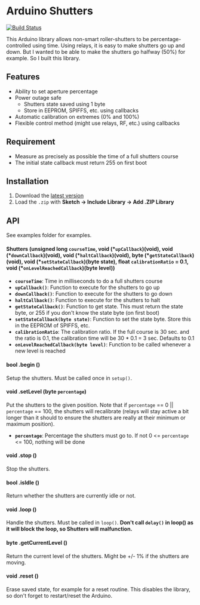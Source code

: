 # Arduino Shutters

[![Build Status](https://travis-ci.org/marvinroger/arduino-shutters.svg?branch=master)](https://travis-ci.org/marvinroger/arduino-shutters)

This Arduino library allows non-smart roller-shutters to be percentage-controlled using time.
Using relays, it is easy to make shutters go up and down. But I wanted to be able
to make the shutters go halfway (50%) for example. So I built this library.

## Features

* Ability to set aperture percentage
* Power outage safe
  * Shutters state saved using 1 byte
  * Store in EEPROM, SPIFFS, etc. using callbacks
* Automatic calibration on extremes (0% and 100%)
* Flexible control method (might use relays, RF, etc.) using callbacks

## Requirement

* Measure as precisely as possible the time of a full shutters course
* The initial state callback must return 255 on first boot

## Installation

1. Download the [latest version](https://github.com/marvinroger/arduino-shutters/archive/master.zip)
2. Load the `.zip` with **Sketch → Include Library → Add .ZIP Library**

## API

See examples folder for examples.

#### Shutters (unsigned long `courseTime`, void (\*`upCallback`)(void), void (\*`downCallback`)(void), void (\*`haltCallback`)(void), byte (\*`getStateCallback`)(void), void (\*`setStateCallback`)(byte state), float `calibrationRatio` = 0.1, void (\*`onLevelReachedCallback`)(byte level))

* **`courseTime`**: Time in milliseconds to do a full shutters course
* **`upCallback()`**: Function to execute for the shutters to go up
* **`downCallback()`**: Function to execute for the shutters to go down
* **`haltCallback()`**: Function to execute for the shutters to halt
* **`getStateCallback()`**: Function to get state. This must return the state byte, or 255 if you don't know the state byte (on first boot)
* **`setStateCallback(byte state)`**: Function to set the state byte. Store this in the EEPROM of SPIFFS, etc.
* **`calibrationRatio`**: The calibration ratio. If the full course is 30 sec. and the ratio is 0.1, the calibration time will be 30 * 0.1 = 3 sec. Defaults to 0.1
* **`onLevelReachedCallback(byte level)`**: Function to be called whenever a new level is reached

#### bool .begin ()

Setup the shutters. Must be called once in `setup()`.

#### void .setLevel (byte `percentage`)

Put the shutters to the given position.
Note that if `percentage` == 0 || `percentage` == 100, the shutters will recalibrate (relays will stay active a bit longer than it should to ensure the shutters are really at their minimum or maximum position).

* **`percentage`**: Percentage the shutters must go to. If not 0 <= `percentage` <= 100, nothing will be done

#### void .stop ()

Stop the shutters.

#### bool .isIdle ()

Return whether the shutters are currently idle or not.

#### void .loop ()

Handle the shutters. Must be called in `loop()`. **Don't call `delay()` in loop() as it will block the loop, so Shutters will malfunction.**

#### byte .getCurrentLevel ()

Return the current level of the shutters. Might be +/- 1% if the shutters are moving.

#### void .reset ()

Erase saved state, for example for a reset routine. This disables the library, so don't forget to restart/reset the Arduino.
